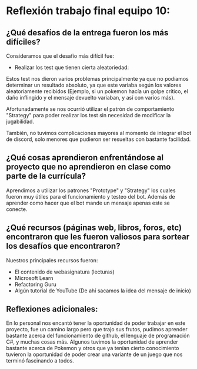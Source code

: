 # Reflexión trabajo final equipo 10:

## ¿Qué desafíos de la entrega fueron los más difíciles?

Consideramos que el desafío más difícil fue:

- Realizar los test que tienen cierta aleatoriedad:

Estos test nos dieron varios problemas principalmente ya que no podíamos determinar un resultado absoluto, ya que este variaba según los valores aleatoriamente recibidos (Ejemplo, si un pokemon hacía un golpe crítico, el daño inflingido y el mensaje devuelto variaban, y así con varios más).

Afortunadamente se nos ocurrió utilizar el patrón de comportamiento "Strategy" para poder realizar los test sin necesidad de modificar la jugabilidad.

También, no tuvimos complicaciones mayores al momento de integrar el bot de discord, solo menores que pudieron ser resueltas con bastante facilidad.

## ¿Qué cosas aprendieron enfrentándose al proyecto que no aprendieron en clase como parte de la currícula?

Aprendimos a utilizar los patrones "Prototype" y "Strategy" los cuales fueron muy útiles para el funcionamiento y testeo del bot. Además de aprender como hacer que el bot mande un mensaje apenas este se conecte.

## ¿Qué recursos (páginas web, libros, foros, etc) encontraron que les fueron valiosos para sortear los desafíos que encontraron? ##

Nuestros principales recursos fueron:

- El contenido de webasignatura (lecturas)
- Microsoft Learn
- Refactoring Guru
- Algún tutorial de YouTube (De ahí sacamos la idea del mensaje de inicio)

## Reflexiones adicionales:

En lo personal nos encantó tener la oportunidad de poder trabajar en este proyecto, fue un camino largo pero que trajo sus frutos, pudimos aprender bastante acerca del funcionamiento de github, el lenguaje de programación C#, y muchas cosas más.
Algunos tuvimos la oportunidad de aprender bastante acerca de Pokemon y otros que ya tenían cierto conocimiento tuvieron la oportunidad de poder crear una variante de un juego que nos terminó fascinando a todos.
